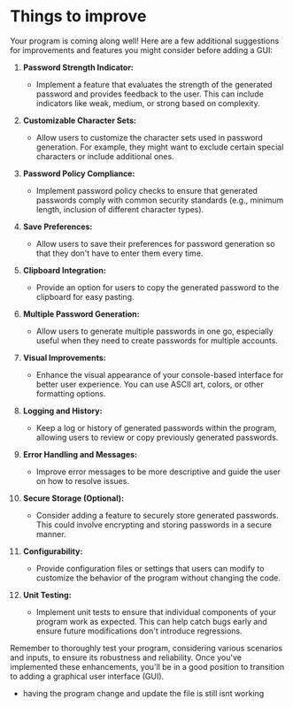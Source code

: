  # Things to improve 

Your program is coming along well! Here are a few additional suggestions for improvements and features you might consider before adding a GUI:

1. **Password Strength Indicator:**
    
    - Implement a feature that evaluates the strength of the generated password and provides feedback to the user. This can include indicators like weak, medium, or strong based on complexity.
2. **Customizable Character Sets:**
    
    - Allow users to customize the character sets used in password generation. For example, they might want to exclude certain special characters or include additional ones.
3. **Password Policy Compliance:**
    
    - Implement password policy checks to ensure that generated passwords comply with common security standards (e.g., minimum length, inclusion of different character types).
4. **Save Preferences:**
    
    - Allow users to save their preferences for password generation so that they don't have to enter them every time.
5. **Clipboard Integration:**
    
    - Provide an option for users to copy the generated password to the clipboard for easy pasting.
6. **Multiple Password Generation:**
    
    - Allow users to generate multiple passwords in one go, especially useful when they need to create passwords for multiple accounts.
7. **Visual Improvements:**
    
    - Enhance the visual appearance of your console-based interface for better user experience. You can use ASCII art, colors, or other formatting options.
8. **Logging and History:**
    
    - Keep a log or history of generated passwords within the program, allowing users to review or copy previously generated passwords.
9. **Error Handling and Messages:**
    
    - Improve error messages to be more descriptive and guide the user on how to resolve issues.
10. **Secure Storage (Optional):**
    
    - Consider adding a feature to securely store generated passwords. This could involve encrypting and storing passwords in a secure manner.
11. **Configurability:**
    
    - Provide configuration files or settings that users can modify to customize the behavior of the program without changing the code.
12. **Unit Testing:**
    
    - Implement unit tests to ensure that individual components of your program work as expected. This can help catch bugs early and ensure future modifications don't introduce regressions.

Remember to thoroughly test your program, considering various scenarios and inputs, to ensure its robustness and reliability. Once you've implemented these enhancements, you'll be in a good position to transition to adding a graphical user interface (GUI).


- having the program change and update the file is still isnt working 
